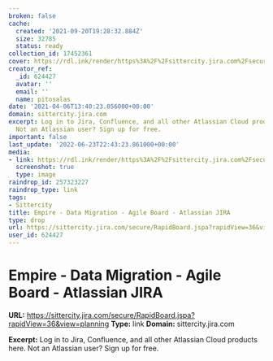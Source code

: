 ```yaml
---
broken: false
cache:
  created: '2021-09-20T19:28:32.884Z'
  size: 32785
  status: ready
collection_id: 17452361
cover: https://rdl.ink/render/https%3A%2F%2Fsittercity.jira.com%2Fsecure%2FRapidBoard.jspa%3FrapidView%3D36%26view%3Dplanning
creator_ref:
  _id: 624427
  avatar: ''
  email: ''
  name: pitosalas
date: '2021-04-06T13:40:23.056000+00:00'
domain: sittercity.jira.com
excerpt: Log in to Jira, Confluence, and all other Atlassian Cloud products here.
  Not an Atlassian user? Sign up for free.
important: false
last_update: '2022-06-23T22:43:23.861000+00:00'
media:
- link: https://rdl.ink/render/https%3A%2F%2Fsittercity.jira.com%2Fsecure%2FRapidBoard.jspa%3FrapidView%3D36%26view%3Dplanning
  screenshot: true
  type: image
raindrop_id: 257323227
raindrop_type: link
tags:
- Sittercity
title: Empire - Data Migration - Agile Board - Atlassian JIRA
type: drop
url: https://sittercity.jira.com/secure/RapidBoard.jspa?rapidView=36&view=planning
user_id: 624427
---
```


# Empire - Data Migration - Agile Board - Atlassian JIRA

**URL:** https://sittercity.jira.com/secure/RapidBoard.jspa?rapidView=36&view=planning
**Type:** link
**Domain:** sittercity.jira.com

**Excerpt:** Log in to Jira, Confluence, and all other Atlassian Cloud products here. Not an Atlassian user? Sign up for free.
